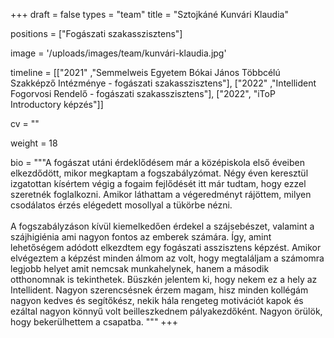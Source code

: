+++
draft = false
types = "team"
title = "Sztojkáné Kunvári Klaudia"

positions = ["Fogászati szakasszisztens"]

image = '/uploads/images/team/kunvári-klaudia.jpg'

timeline = [["2021" ,"Semmelweis Egyetem Bókai János Többcélú Szakképző Intézménye - fogászati szakasszisztens"], ["2022" ,"Intellident Fogorvosi Rendelő - fogászati szakasszisztens"], ["2022", "iToP Introductory képzés"]]

cv = ""

weight = 18

bio =  """A fogászat utáni érdeklődésem már a középiskola első éveiben elkezdődött, mikor
megkaptam a fogszabályzómat. Négy éven keresztül izgatottan kísértem végig a fogaim
fejlődését itt már tudtam, hogy ezzel szeretnék foglalkozni. Amikor láthattam a
végeredményt rájöttem, milyen csodálatos érzés elégedett mosollyal a tükörbe nézni.
<br><br>
A fogszabályzáson kívül kiemelkedően érdekel a szájsebészet, valamint a szájhigiénia ami
nagyon fontos az emberek számára. Így, amint lehetőségem adódott elkezdtem egy
fogászati asszisztens képzést. Amikor elvégeztem a képzést minden álmom az volt, hogy
megtaláljam a számomra legjobb helyet amit nemcsak munkahelynek, hanem a második
otthonomnak is tekinthetek. Büszkén jelentem ki, hogy nekem ez a hely az Intellident.
Nagyon szerencsésnek érzem magam, hisz minden kollégám nagyon kedves és
segítőkész, nekik hála rengeteg motivációt kapok és ezáltal nagyon könnyű volt
beilleszkednem pályakezdőként. Nagyon örülök, hogy bekerülhettem a csapatba.
"""
+++
